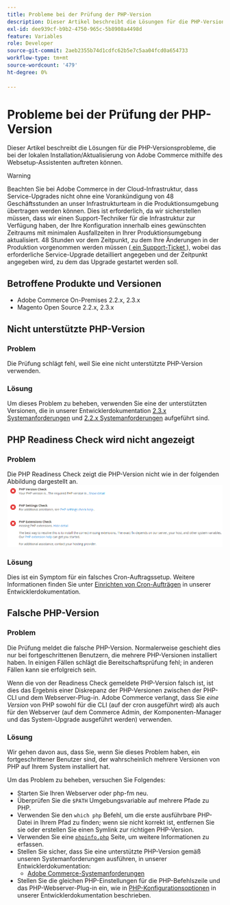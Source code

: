 ```yaml
---
title: Probleme bei der Prüfung der PHP-Version
description: Dieser Artikel beschreibt die Lösungen für die PHP-Versionsprobleme, die bei der lokalen Installation/Aktualisierung von Adobe Commerce mithilfe des Websetup-Assistenten auftreten können.
exl-id: dee939cf-b9b2-4750-965c-5b8908a4498d
feature: Variables
role: Developer
source-git-commit: 2aeb2355b74d1cdfc62b5e7c5aa04fcd0a654733
workflow-type: tm+mt
source-wordcount: '479'
ht-degree: 0%

---
```


# Probleme bei der Prüfung der PHP-Version

Dieser Artikel beschreibt die Lösungen für die PHP-Versionsprobleme, die bei der lokalen Installation/Aktualisierung von Adobe Commerce mithilfe des Websetup-Assistenten auftreten können.

>[!WARNING]
>
>Beachten Sie bei Adobe Commerce in der Cloud-Infrastruktur, dass Service-Upgrades nicht ohne eine Vorankündigung von 48 Geschäftsstunden an unser Infrastrukturteam in die Produktionsumgebung übertragen werden können. Dies ist erforderlich, da wir sicherstellen müssen, dass wir einen Support-Techniker für die Infrastruktur zur Verfügung haben, der Ihre Konfiguration innerhalb eines gewünschten Zeitraums mit minimalen Ausfallzeiten in Ihrer Produktionsumgebung aktualisiert. 48 Stunden vor dem Zeitpunkt, zu dem Ihre Änderungen in der Produktion vorgenommen werden müssen ([ ein Support-Ticket ](/help/help-center-guide/help-center/magento-help-center-user-guide.md#submit-ticket)), wobei das erforderliche Service-Upgrade detailliert angegeben und der Zeitpunkt angegeben wird, zu dem das Upgrade gestartet werden soll.

## Betroffene Produkte und Versionen

* Adobe Commerce On-Premises 2.2.x, 2.3.x
* Magento Open Source 2.2.x, 2.3.x

## Nicht unterstützte PHP-Version

### Problem

Die Prüfung schlägt fehl, weil Sie eine nicht unterstützte PHP-Version verwenden.

### Lösung

Um dieses Problem zu beheben, verwenden Sie eine der unterstützten Versionen, die in unserer Entwicklerdokumentation [2.3.x Systemanforderungen](https://experienceleague.adobe.com/en/docs/commerce-operations/installation-guide/system-requirements) und [2.2.x Systemanforderungen](https://experienceleague.adobe.com/en/docs/commerce-operations/installation-guide/system-requirements) aufgeführt sind.

## PHP Readiness Check wird nicht angezeigt

### Problem

Die PHP Readiness Check zeigt die PHP-Version nicht wie in der folgenden Abbildung dargestellt an.
![upgr-tshooting-no-cron.png](assets/upgr-tshoot-no-cron.png)

### Lösung

Dies ist ein Symptom für ein falsches Cron-Auftragssetup. Weitere Informationen finden Sie unter [Einrichten von Cron-Aufträgen](https://experienceleague.adobe.com/en/docs/commerce-operations/installation-guide/next-steps/configuration) in unserer Entwicklerdokumentation.

## Falsche PHP-Version

### Problem

Die Prüfung meldet die falsche PHP-Version. Normalerweise geschieht dies nur bei fortgeschrittenen Benutzern, die mehrere PHP-Versionen installiert haben. In einigen Fällen schlägt die Bereitschaftsprüfung fehl; in anderen Fällen kann sie erfolgreich sein.

Wenn die von der Readiness Check gemeldete PHP-Version falsch ist, ist dies das Ergebnis einer Diskrepanz der PHP-Versionen zwischen der PHP-CLI und dem Webserver-Plug-in. Adobe Commerce verlangt, dass Sie *eine Version* von PHP sowohl für die CLI (auf der cron ausgeführt wird) als auch für den Webserver (auf dem Commerce Admin, der Komponenten-Manager und das System-Upgrade ausgeführt werden) verwenden.

### Lösung

Wir gehen davon aus, dass Sie, wenn Sie dieses Problem haben, ein fortgeschrittener Benutzer sind, der wahrscheinlich mehrere Versionen von PHP auf Ihrem System installiert hat.

Um das Problem zu beheben, versuchen Sie Folgendes:

* Starten Sie Ihren Webserver oder php-fm neu.
* Überprüfen Sie die `$PATH` Umgebungsvariable auf mehrere Pfade zu PHP.
* Verwenden Sie den `which php` Befehl, um die erste ausführbare PHP-Datei in Ihrem Pfad zu finden; wenn sie nicht korrekt ist, entfernen Sie sie oder erstellen Sie einen Symlink zur richtigen PHP-Version.
* Verwenden Sie eine [`phpinfo.php`](https://experienceleague.adobe.com/en/docs/commerce-operations/installation-guide/prerequisites/optional-software) Seite, um weitere Informationen zu erfassen.
* Stellen Sie sicher, dass Sie eine unterstützte PHP-Version gemäß unseren Systemanforderungen ausführen, in unserer Entwicklerdokumentation:
   * [Adobe Commerce-Systemanforderungen](https://experienceleague.adobe.com/en/docs/commerce-operations/installation-guide/system-requirements)
* Stellen Sie die gleichen PHP-Einstellungen für die PHP-Befehlszeile und das PHP-Webserver-Plug-in ein, wie in [PHP-Konfigurationsoptionen](https://experienceleague.adobe.com/en/docs/commerce-operations/installation-guide/system-requirements#php-settings) in unserer Entwicklerdokumentation beschrieben.
